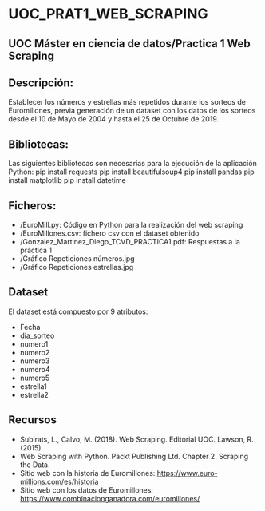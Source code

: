 UOC_PRAT1_WEB_SCRAPING
======================
UOC Máster en ciencia de datos/Practica 1 Web Scraping
----------------------
Descripción:
----------------------
Establecer los números y estrellas más repetidos durante los sorteos de Euromillones, previa generación de un dataset con los datos de los sorteos desde el 10 de Mayo de 2004 y hasta el 25 de Octubre de 2019.

Bibliotecas:
----------------------
Las siguientes bibliotecas son necesarias para la ejecución de la aplicación Python:
pip install requests
pip install beautifulsoup4
pip install pandas
pip install matplotlib
pip install datetime

Ficheros: 
----------------------
-	/EuroMill.py: Código en Python para la realización del web scraping 
-	/EuroMillones.csv: fichero csv con el dataset obtenido
-	/Gonzalez_Martinez_Diego_TCVD_PRACTICA1.pdf: Respuestas a la práctica 1 
-	/Gráfico Repeticiones números.jpg 
-	/Gráfico Repeticiones estrellas.jpg

Dataset
----------------------
El dataset está compuesto por 9 atributos:
-	Fecha
-	dia_sorteo
-	numero1
-	numero2
-	numero3
-	numero4
-	numero5
-	estrella1
-	estrella2
 
Recursos 
----------------------
-	Subirats, L., Calvo, M. (2018). Web Scraping. Editorial UOC. Lawson, R. (2015). 
-	Web Scraping with Python. Packt Publishing Ltd. Chapter 2. Scraping the Data. 
-	Sitio web con la historia de Euromillones: https://www.euro-millions.com/es/historia 
-	Sitio web con los datos de Euromillones: https://www.combinacionganadora.com/euromillones/

